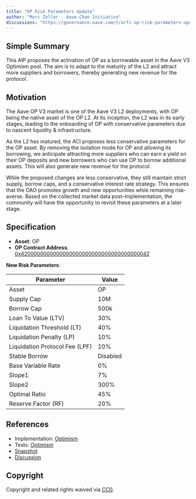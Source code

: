 ```yaml
---
title: "OP Risk Parameters Update"
author: "Marc Zeller - Aave-Chan Initiative"
discussions: "https://governance.aave.com/t/arfc-op-risk-parameters-update-aave-v3-optimism-pool/14633"
---
```


## Simple Summary

This AIP proposes the activation of OP as a borrowable asset in the Aave V3 Optimism pool. The aim is to adapt to the maturity of the L2 and attract more suppliers and borrowers, thereby generating new revenue for the protocol.

## Motivation

The Aave OP V3 market is one of the Aave V3 L2 deployments, with OP being the native asset of the OP L2. At its inception, the L2 was in its early stages, leading to the onboarding of OP with conservative parameters due to nascent liquidity & infrastructure.

As the L2 has matured, the ACI proposes less conservative parameters for the OP asset. By removing the isolation mode for OP and allowing its borrowing, we anticipate attracting more suppliers who can earn a yield on their OP deposits and new borrowers who can use OP to borrow additional assets. This will also generate new revenue for the protocol.

While the proposed changes are less conservative, they still maintain strict supply, borrow caps, and a conservative interest rate strategy. This ensures that the DAO promotes growth and new opportunities while remaining risk-averse. Based on the collected market data post-implementation, the community will have the opportunity to revisit these parameters at a later stage.

## Specification

- **Asset**: OP
- **OP Contract Address**: [0x4200000000000000000000000000000000000042](https://optimistic.etherscan.io/address/0x4200000000000000000000000000000000000042)

**New Risk Parameters**:

| Parameter | Value |
| --- | --- |
| Asset | OP |
| Supply Cap | 10M |
| Borrow Cap | 500k |
| Loan To Value (LTV) | 30% |
| Liquidation Threshold (LT) | 40% |
| Liquidation Penalty (LP) | 10% |
| Liquidation Protocol Fee (LPF) | 10% |
| Stable Borrow | Disabled |
| Base Variable Rate | 0% |
| Slope1 | 7% |
| Slope2 | 300% |
| Optimal Ratio | 45% |
| Reserve Factor (RF) | 20% |

## References

- Implementation: [Optimism](https://github.com/bgd-labs/aave-proposals/blob/main/src/20230924_AaveV3_Opt_OPRiskParametersUpdate/AaveV3_Optimism_OPRiskParametersUpdate_20230924.sol)
- Tests: [Optimism](https://github.com/bgd-labs/aave-proposals/blob/main/src/20230924_AaveV3_Opt_OPRiskParametersUpdate/AaveV3_Optimism_OPRiskParametersUpdate_20230924.t.sol)
- [Snapshot](https://snapshot.org/#/aave.eth/proposal/0x617adb838ce95e319f06f72e177ad62cd743c2fe3fd50d6340dfc8606fbdd0b3)
- [Discussion](https://governance.aave.com/t/arfc-op-risk-parameters-update-aave-v3-optimism-pool/14633)

## Copyright

Copyright and related rights waived via [CC0](https://creativecommons.org/publicdomain/zero/1.0/).
